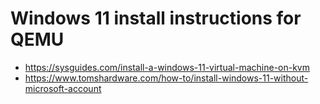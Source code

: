 # Windows 11 install instructions for QEMU

- https://sysguides.com/install-a-windows-11-virtual-machine-on-kvm
- https://www.tomshardware.com/how-to/install-windows-11-without-microsoft-account

